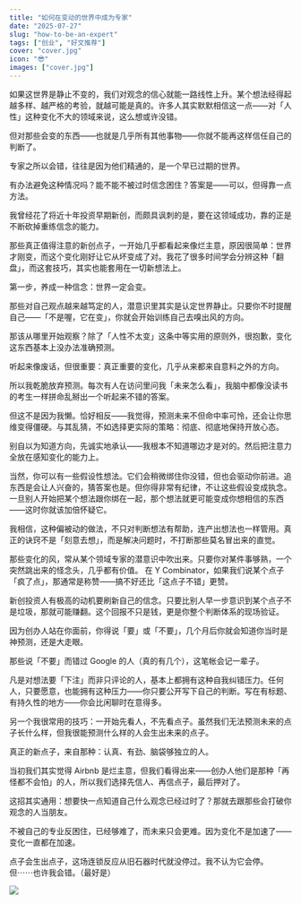 ```yaml
---
title: "如何在变动的世界中成为专家"
date: "2025-07-27"
slug: "how-to-be-an-expert"
tags: ["创业", "好文推荐"]
cover: "cover.jpg"
icon: "😎"
images: ["cover.jpg"]
---
```

如果这世界是静止不变的，我们对观念的信心就能一路线性上升。某个想法经得起越多样、越严格的考验，就越可能是真的。许多人其实默默相信这一点——对「人性」这种变化不大的领域来说，这么想或许没错。



但对那些会变的东西——也就是几乎所有其他事物——你就不能再这样信任自己的判断了。



专家之所以会错，往往是因为他们精通的，是一个早已过期的世界。



有办法避免这种情况吗？能不能不被过时信念困住？答案是——可以，但得靠一点方法。



我曾经花了将近十年投资早期新创，而颇具讽刺的是，要在这领域成功，靠的正是不断砍掉重练信念的能力。



那些真正值得注意的新创点子，一开始几乎都看起来像烂主意，原因很简单：世界才刚变，而这个变化刚好让它从坏变成了对。我花了很多时间学会分辨这种「翻盘」，而这套技巧，其实也能套用在一切新想法上。



第一步，养成一种信念：世界一定会变。



那些对自己观点越来越笃定的人，潜意识里其实是认定世界静止。只要你不时提醒自己——「不是喔，它在变」，你就会开始训练自己去嗅出风的方向。



那该从哪里开始观察？除了「人性不太变」这条中等实用的原则外，很抱歉，变化这东西基本上没办法准确预测。



听起来像废话，但很重要：真正重要的变化，几乎从来都来自意料之外的方向。



所以我乾脆放弃预测。每次有人在访问里问我「未来怎么看」，我脑中都像没读书的考生一样拼命乱掰出一个听起来不错的答案。



但这不是因为我懒。恰好相反——我觉得，预测未来不但命中率可怜，还会让你思维变得僵硬。与其乱猜，不如选择更实际的策略：彻底、彻底地保持开放心态。



别自以为知道方向，先诚实地承认——我根本不知道哪边才是对的。然后把注意力全放在感知变化的能力上。



当然，你可以有一些假设性想法。它们会稍微绑住你没错，但也会驱动你前进。追东西是会让人兴奋的，猜答案也是。但你得非常有纪律，不让这些假设变成执念。
一旦别人开始把某个想法跟你绑在一起，那个想法就更可能变成你想相信的东西——这时你就该加倍怀疑它。



我相信，这种偏被动的做法，不只对判断想法有帮助，连产出想法也一样管用。真正的诀窍不是「刻意去想」，而是解决问题时，不打断那些莫名冒出来的直觉。



那些变化的风，常从某个领域专家的潜意识中吹出来。只要你对某件事够熟，一个突然跳出来的怪念头，几乎都有价值。
在 Y Combinator，如果我们说某个点子「疯了点」，那通常是称赞——搞不好还比「这点子不错」更赞。



新创投资人有极高的动机要刷新自己的信念。只要比别人早一步意识到某个点子不是垃圾，那就可能赚翻。这个回报不只是钱，更是你整个判断体系的现场验证。



因为创办人站在你面前，你得说「要」或「不要」，几个月后你就会知道你当时是神预测，还是大走眼。



那些说「不要」而错过 Google 的人（真的有几个），这笔帐会记一辈子。



凡是对想法要「下注」而非只评论的人，基本上都拥有这种自我纠错压力。任何人，只要愿意，也能拥有这种压力——你只要公开写下自己的判断。写在有标题、有持久性的地方——你会比闲聊时在意得多。



另一个我很常用的技巧：一开始先看人，不先看点子。虽然我们无法预测未来的点子长什么样，但我很能预测什么样的人会生出未来的点子。



真正的新点子，来自那种：认真、有劲、脑袋够独立的人。



当初我们其实觉得 Airbnb 是烂主意，但我们看得出来——创办人他们是那种「再怪都不会怕」的人，所以我们选择先信人、再信点子，最后押对了。



这招其实通用：想要快一点知道自己什么观念已经过时了？那就去跟那些会打破你观念的人当朋友。



不被自己的专业反困住，已经够难了，而未来只会更难。因为变化不是加速了——变化一直都在加速。



点子会生出点子，这场连锁反应从旧石器时代就没停过。我不认为它会停。
但⋯⋯也许我会错。（最好是）




![](https://prod-files-secure.s3.us-west-2.amazonaws.com/112d0858-5090-4d34-a606-b75eb8d65fd2/46476355-9cf3-4e99-9b7a-3531bc426380/1000202064.png?X-Amz-Algorithm=AWS4-HMAC-SHA256&X-Amz-Content-Sha256=UNSIGNED-PAYLOAD&X-Amz-Credential=ASIAZI2LB466VUIQQ544%2F20251101%2Fus-west-2%2Fs3%2Faws4_request&X-Amz-Date=20251101T184850Z&X-Amz-Expires=3600&X-Amz-Security-Token=IQoJb3JpZ2luX2VjEGkaCXVzLXdlc3QtMiJIMEYCIQCu5NOKEpH73%2Bhkj%2F4BoeGUrQKJmqylwlUjUJG1k61xDAIhAOuDmxxydyqHMPWdMev8Lh%2FknNpNUkSJcjppfsTJgTpAKv8DCDIQABoMNjM3NDIzMTgzODA1IgxDiIbV0DfFEoc6P30q3APFqt1m42GRLKgh2QB46aKHaagV7eu9FGRVU407hAqOgMEskqzUZGsOK15T%2BXRPdZNN5hFjfckyhGHg4T7kKAu%2Fxq%2FDaNH5Fe8aE4R5%2Bgvv1NJgpdm%2F5v4tq1P4N4bKAXPJmYm5l2lEzPpyVkHEQrwCUH7z4Z8YMtfZ1Mmdo33kXnfJcYQzynPJBj4bj83SDPtankCQoN6lzYSCWSCBKQXHqeTL%2BcojSjbbQYl9byosw%2FtX5iOKodKovC52DRZSCY7Ek286aJhE1WvCA%2Fw5Ns2e4EfoscwSsi8mVLLQVB0KVMS2bw8RCdh4IXW%2FRByYRw%2Fz2dBTPfCckM4H20nl4qmctY2QIF1Qpm50Qlm18CGQXwVs1jPQGlidvbksLVGlSohy9kMD3F4TF2tDTOKdkMvLIygSseGpvblGqqT%2BIMowvYUD5MaH2AC1vzXK8peK%2BPXF50siT9%2ByVKT9Ax4j4xAPjGXDZSxwLQVvY4Vp79z%2BpKWbqIw%2FgYbJvbnJ8SJEj6JoiVrjtBgWfqxs5RhwmgwMC7G%2BV2%2F0QOkpskdqktNX8hDZSJg9rJ27zS3IlhixSyiV%2B3rJ19BaKvbxND2pBNUEd8MxedmLE736ADGFYgyoxBj8ZT5znXcFc5zJdTDY%2BZjIBjqkAYxJ3vrl16OuFt11FKjAR7bgEzSB6blrPfhQXhtPTYhegr0utkgnyAISKqBd9XqGYa6CstkJr%2F3tDihXP2bzmcm6cH9gE5bfzzyq95ldXBU%2BHqBKct2cio4ekHhv8sUPiYEcUBM%2FGUGMSqIniBwOkQTiQvN9aoTxxHug5hv0esDDC7JIAy6Ms7bjH3JR%2FGi%2BJMkmZa5znDoqLvDm9Vphad0OuCuJ&X-Amz-Signature=34d0b11ec9e2cb8ae29a707b73ba412d4ab35609a84e1ac60a1ab35af550c474&X-Amz-SignedHeaders=host&x-amz-checksum-mode=ENABLED&x-id=GetObject)

